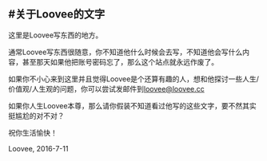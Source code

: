 #关于Loovee的文字
----

这里是Loovee写东西的地方。

通常Loovee写东西很随意，你不知道他什么时候会去写，不知道他会写什么内容，甚至那天如果他把账号密码忘了，那么这个站点就永远作废了。

如果你不小心来到这里并且觉得Loovee是个还算有趣的人，想和他探讨一些人生/价值观/人生观的问题，你可以尝试发邮件到[loovee@loovee.cc](loovee@loovee.cc)

如果你人生Loovee本尊，那么请你假装不知道看过他写的这些文字，要不然其实挺尴尬的对不对？

祝你生活愉快！


Loovee,
2016-7-11